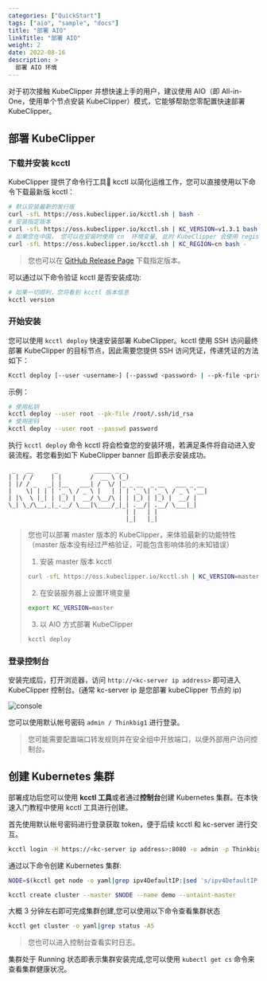 ```yaml
---
categories: ["QuickStart"]
tags: ["aio", "sample", "docs"]
title: "部署 AIO"
linkTitle: "部署 AIO"
weight: 2
date: 2022-08-16
description: >
  部署 AIO 环境
---
```


对于初次接触 KubeClipper 并想快速上手的用户，建议使用 AIO（即 All-in-One，使用单个节点安装 KubeClipper）模式，它能够帮助您零配置快速部署 KubeClipper。


## 部署 KubeClipper

### 下载并安装 kcctl

KubeClipper 提供了命令行工具🔧 kcctl 以简化运维工作，您可以直接使用以下命令下载最新版 kcctl：

```bash
# 默认安装最新的发行版
curl -sfL https://oss.kubeclipper.io/kcctl.sh | bash -
# 安装指定版本
curl -sfL https://oss.kubeclipper.io/kcctl.sh | KC_VERSION=v1.3.1 bash -
# 如果您在中国， 您可以在安装时使用 cn  环境变量, 此时 KubeClipper 会使用 registry.aliyuncs.com/google_containers 代替 k8s.gcr.io
curl -sfL https://oss.kubeclipper.io/kcctl.sh | KC_REGION=cn bash -
```

> 您也可以在 [GitHub Release Page](https://github.com/kubeclipper/kubeclipper/releases) 下载指定版本。

可以通过以下命令验证 kcctl 是否安装成功:

```bash
# 如果一切顺利，您将看到 kcctl 版本信息
kcctl version
```

### 开始安装

您可以使用 `kcctl deploy` 快速安装部署 KubeClipper。kcctl 使用 SSH 访问最终部署 KubeClipper 的目标节点，因此需要您提供 SSH 访问凭证，传递凭证的方法如下：

```bash
Kcctl deploy [--user <username>] [--passwd <password> | --pk-file <private key path>]
```

示例：
```bash
# 使用私钥
kcctl deploy --user root --pk-file /root/.ssh/id_rsa
# 使用密码
kcctl deploy --user root --passwd password
```

执行 `kcctl deploy` 命令 kcctl 将会检查您的安装环境，若满足条件将自动进入安装流程。若您看到如下 KubeClipper banner 后即表示安装成功。

```console
 _   __      _          _____ _ _
| | / /     | |        /  __ \ (_)
| |/ / _   _| |__   ___| /  \/ |_ _ __  _ __   ___ _ __
|    \| | | | '_ \ / _ \ |   | | | '_ \| '_ \ / _ \ '__|
| |\  \ |_| | |_) |  __/ \__/\ | | |_) | |_) |  __/ |
\_| \_/\__,_|_.__/ \___|\____/_|_| .__/| .__/ \___|_|
                                 | |   | |
                                 |_|   |_|
```

> 您也可以部署 master 版本的 KubeClipper，来体验最新的功能特性（master 版本没有经过严格验证，可能包含影响体验的未知错误）
> 
> 1. 安装 master 版本 kcctl
> 
> ```bash
> curl -sfL https://oss.kubeclipper.io/kcctl.sh | KC_VERSION=master bash -
> ```
> 
> 2. 在安装服务器上设置环境变量
> 
> ```bash
> export KC_VERSION=master
> ```
> 
> 3. 以 AIO 方式部署 KubeClipper
> 
> ```bash
> kcctl deploy
> ```

### 登录控制台

安装完成后，打开浏览器，访问 `http://<kc-server ip address>` 即可进入 KubeClipper 控制台。(通常 kc-server ip 是您部署 kubeClipper 节点的 ip)

![console](/images/docs-quickstart/console-login.png)

您可以使用默认帐号密码 `admin / Thinkbig1` 进行登录。

> 您可能需要配置端口转发规则并在安全组中开放端口，以便外部用户访问控制台。

## 创建 Kubernetes 集群

部署成功后您可以使用 **kcctl 工具**或者通过**控制台**创建 Kubernetes 集群。在本快速入门教程中使用 kcctl 工具进行创建。

首先使用默认帐号密码进行登录获取 token，便于后续 kcctl 和 kc-server 进行交互。

```bash
kcctl login -H https://<kc-server ip address>:8080 -u admin -p Thinkbig1
```

通过以下命令创建 Kubernetes 集群:

```bash
NODE=$(kcctl get node -o yaml|grep ipv4DefaultIP:|sed 's/ipv4DefaultIP: //')

kcctl create cluster --master $NODE --name demo --untaint-master
```

大概 3 分钟左右即可完成集群创建,您可以使用以下命令查看集群状态

```bash
kcctl get cluster -o yaml|grep status -A5
```

> 您也可以进入控制台查看实时日志。

集群处于 Running 状态即表示集群安装完成,您可以使用 `kubectl get cs` 命令来查看集群健康状况。

